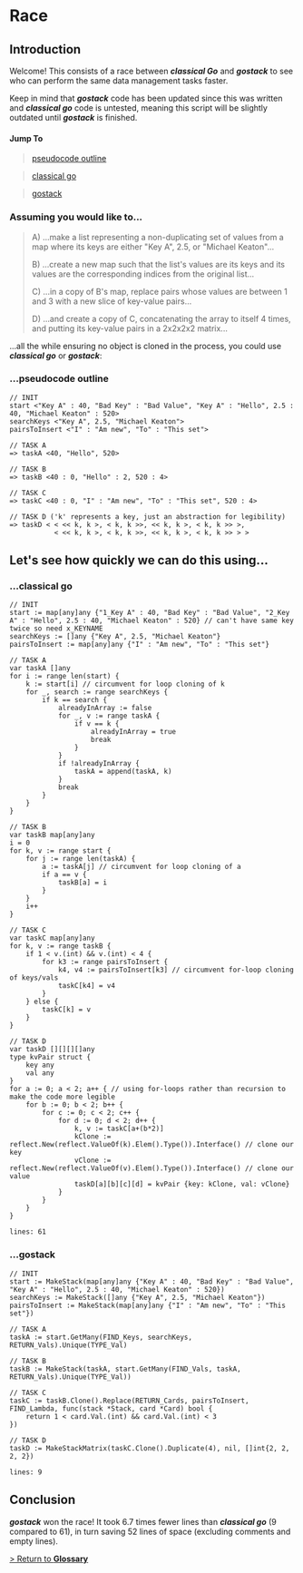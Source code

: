  <h1>Race</h1>

<h2>Introduction</h2>

 Welcome!  This consists of a race between ***classical Go*** and ***gostack*** to see who can perform the same data management tasks faster.

 Keep in mind that ***gostack*** code has been updated since this was written and ***classical go*** code is untested, meaning this script will be slightly outdated until ***gostack*** is finished.

 <h4>Jump To</h4>

 > [pseudocode outline](#pseudocode)

 > [classical go](#classical)

 > [gostack](#gostack)

 <h3>Assuming you would like to...</h3>

 > A) ...make a list representing a non-duplicating set of values from a map where its keys are either "Key A", 2.5, or "Michael Keaton"...
 >
 > B) ...create a new map such that the list's values are its keys and its values are the corresponding indices from the original list...
 >
 > C) ...in a copy of B's map, replace pairs whose values are between 1 and 3 with a new slice of key-value pairs...
 >
 > D) ...and create a copy of C, concatenating the array to itself 4 times, and putting its key-value pairs in a 2x2x2x2 matrix...

 ...all the while ensuring no object is cloned in the process, you could use ***classical go*** or ***gostack***:

<h3 name = "pseudocode">...pseudocode outline</h3>

```
// INIT
start <"Key A" : 40, "Bad Key" : "Bad Value", "Key A" : "Hello", 2.5 : 40, "Michael Keaton" : 520>
searchKeys <"Key A", 2.5, "Michael Keaton">
pairsToInsert <"I" : "Am new", "To" : "This set">
 
// TASK A
=> taskA <40, "Hello", 520>
 
// TASK B
=> taskB <40 : 0, "Hello" : 2, 520 : 4>

// TASK C
=> taskC <40 : 0, "I" : "Am new", "To" : "This set", 520 : 4>

// TASK D ('k' represents a key, just an abstraction for legibility)
=> taskD < < << k, k >, < k, k >>, << k, k >, < k, k >> >,
           < << k, k >, < k, k >>, << k, k >, < k, k >> > >
```

<h2>Let's see how quickly we can do this using...</h2>

<h3 name = "classical">...classical go</h3>

```
// INIT
start := map[any]any {"1_Key A" : 40, "Bad Key" : "Bad Value", "2_Key A" : "Hello", 2.5 : 40, "Michael Keaton" : 520} // can't have same key twice so need x_KEYNAME
searchKeys := []any {"Key A", 2.5, "Michael Keaton"}
pairsToInsert := map[any]any {"I" : "Am new", "To" : "This set"}
 
// TASK A
var taskA []any
for i := range len(start) {
    k := start[i] // circumvent for loop cloning of k
    for _, search := range searchKeys {
        if k == search {
            alreadyInArray := false
            for _, v := range taskA {
                if v == k {
                    alreadyInArray = true
                    break
                }
            }
            if !alreadyInArray {
                taskA = append(taskA, k)
            }
            break
        }
    }
}
 
// TASK B
var taskB map[any]any
i = 0
for k, v := range start {
    for j := range len(taskA) {
        a := taskA[j] // circumvent for loop cloning of a
        if a == v {
            taskB[a] = i
        }
    }
    i++
}

// TASK C
var taskC map[any]any
for k, v := range taskB {
    if 1 < v.(int) && v.(int) < 4 {
        for k3 := range pairsToInsert {
            k4, v4 := pairsToInsert[k3] // circumvent for-loop cloning of keys/vals
            taskC[k4] = v4
        }
    } else {
        taskC[k] = v
    }
}

// TASK D
var taskD [][][][]any
type kvPair struct {
    key any
    val any
}
for a := 0; a < 2; a++ { // using for-loops rather than recursion to make the code more legible 
    for b := 0; b < 2; b++ {
        for c := 0; c < 2; c++ {
            for d := 0; d < 2; d++ {
                k, v := taskC[a+(b*2)]
                kClone := reflect.New(reflect.ValueOf(k).Elem().Type()).Interface() // clone our key
                vClone := reflect.New(reflect.ValueOf(v).Elem().Type()).Interface() // clone our value
                taskD[a][b][c][d] = kvPair {key: kClone, val: vClone}
            }
        }
    }
}
```

`lines: 61`

<h3 name = "gostack">...gostack</h3>

```
// INIT
start := MakeStack(map[any]any {"Key A" : 40, "Bad Key" : "Bad Value", "Key A" : "Hello", 2.5 : 40, "Michael Keaton" : 520})
searchKeys := MakeStack([]any {"Key A", 2.5, "Michael Keaton"})
pairsToInsert := MakeStack(map[any]any {"I" : "Am new", "To" : "This set"})

// TASK A
taskA := start.GetMany(FIND_Keys, searchKeys, RETURN_Vals).Unique(TYPE_Val)

// TASK B
taskB := MakeStack(taskA, start.GetMany(FIND_Vals, taskA, RETURN_Vals).Unique(TYPE_Val))

// TASK C
taskC := taskB.Clone().Replace(RETURN_Cards, pairsToInsert, FIND_Lambda, func(stack *Stack, card *Card) bool {
    return 1 < card.Val.(int) && card.Val.(int) < 3
})

// TASK D
taskD := MakeStackMatrix(taskC.Clone().Duplicate(4), nil, []int{2, 2, 2, 2})
```

`lines: 9`

<h2>Conclusion</h2>

***gostack*** won the race!  It took 6.7 times fewer lines than ***classical go*** (9 compared to 61), in turn saving 52 lines of space (excluding comments and empty lines).

 [> Return to **Glossary**](../README.md)